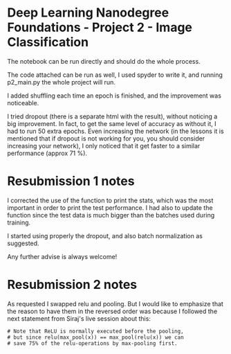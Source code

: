 # Deep Learning Nanodegree Foundations - Project 2 - Image Classification

The notebook can be run directly and should do the whole process.

The code attached can be run as well, I used spyder to write it, and running p2_main.py the whole project will run.

I added shuffling each time an epoch is finished, and the improvement was noticeable. 

I tried dropout (there is a separate html with the result), without noticing a big improvement. 
In fact, to get the same level of accuracy as without it, I had to run 50 extra epochs. 
Even increasing the network (in the lessons it is mentioned that if dropout is not working for you, you should consider
increasing your network), I only noticed that it get faster to a similar performance (approx 71 %).

# Resubmission 1 notes

I corrected the use of the function to print the stats, which was the most important in order to print the test performance. 
I had also to update the function since the test data is much bigger than the batches used during training.

I started using properly the dropout, and also batch normalization as suggested. 

Any further advise is always welcome!

# Resubmission 2 notes

As requested I swapped relu and pooling. But I would like to emphasize that the reason to have them in the reversed order was because
I followed the next statement from Siraj's live session about this:

    # Note that ReLU is normally executed before the pooling,
    # but since relu(max_pool(x)) == max_pool(relu(x)) we can
    # save 75% of the relu-operations by max-pooling first.
